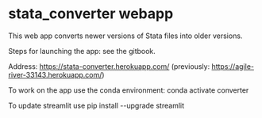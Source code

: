 # stata_converter webapp
This web app converts newer versions of Stata files into older versions.

Steps for launching the app: see the gitbook.

Address: https://stata-converter.herokuapp.com/ (previously: https://agile-river-33143.herokuapp.com/)

To work on the app use the conda environment:
conda activate converter

To update streamlit use
pip install --upgrade streamlit
